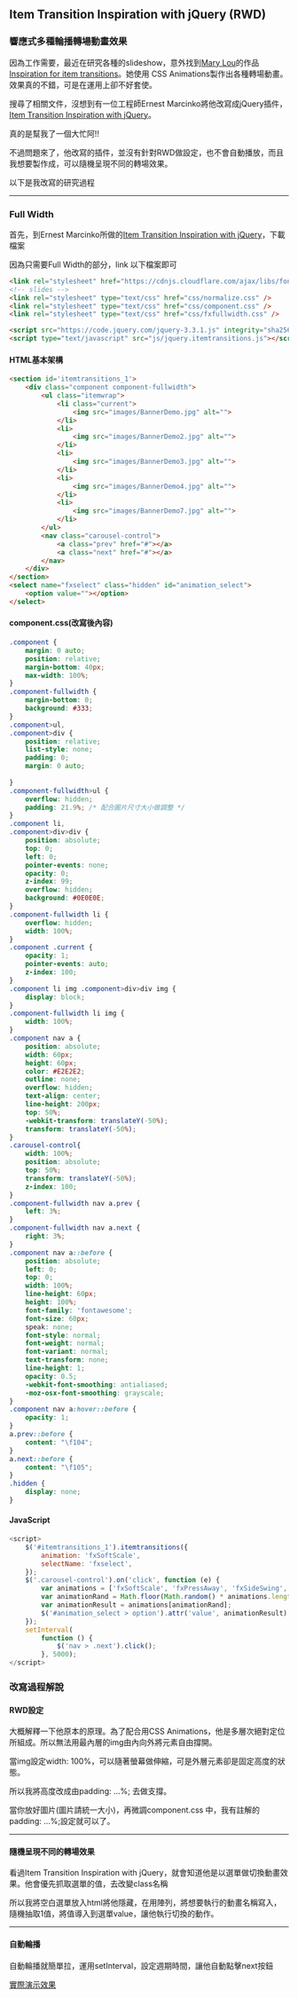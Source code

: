 ## Item Transition Inspiration with jQuery (RWD)
### 響應式多種輪播轉場動畫效果
因為工作需要，最近在研究各種的slideshow，意外找到[Mary Lou](https://tympanus.net/codrops/author/crnacura/)的作品 [Inspiration for item transitions](https://tympanus.net/codrops/2014/03/18/inspiration-for-item-transitions/)。她使用 CSS Animations製作出各種轉場動畫。效果真的不錯，可是在運用上卻不好套使。

搜尋了相關文件，沒想到有一位工程師Ernest Marcinko將他改寫成jQuery插件，[Item Transition Inspiration with jQuery](https://wp-dreams.com/articles/2014/03/item-transition-inspiration-with-jquery/)。

真的是幫我了一個大忙阿!!

不過問題來了，他改寫的插件，並沒有針對RWD做設定，也不會自動播放，而且我想要製作成，可以隨機呈現不同的轉場效果。

以下是我改寫的研究過程

___

### Full Width

首先，到Ernest Marcinko所做的[Item Transition Inspiration with jQuery](https://wp-dreams.com/articles/2014/03/item-transition-inspiration-with-jquery/)，下載檔案

因為只需要Full Width的部分，link 以下檔案即可

```html
<link rel="stylesheet" href="https://cdnjs.cloudflare.com/ajax/libs/font-awesome/4.7.0/css/font-awesome.min.css">
<!-- slides -->
<link rel="stylesheet" type="text/css" href="css/normalize.css" />
<link rel="stylesheet" type="text/css" href="css/component.css" />
<link rel="stylesheet" type="text/css" href="css/fxfullwidth.css" />

<script src="https://code.jquery.com/jquery-3.3.1.js" integrity="sha256-2Kok7MbOyxpgUVvAk/HJ2jigOSYS2auK4Pfzbm7uH60=" crossorigin="anonymous"></script>
<script type="text/javascript" src="js/jquery.itemtransitions.js"></script>
```


#### HTML基本架構

```html
<section id='itemtransitions_1'>
    <div class="component component-fullwidth">
        <ul class="itemwrap">
            <li class="current">
                <img src="images/BannerDemo.jpg" alt="">
            </li>
            <li>
                <img src="images/BannerDemo2.jpg" alt="">
            </li>
            <li>
                <img src="images/BannerDemo3.jpg" alt="">
            </li>
            <li>
                <img src="images/BannerDemo4.jpg" alt="">
            </li>
            <li>
                <img src="images/BannerDemo7.jpg" alt="">
            </li>
        </ul>
        <nav class="carousel-control">
            <a class="prev" href="#"></a>
            <a class="next" href="#"></a>
        </nav>
    </div>
</section>
<select name="fxselect" class="hidden" id="animation_select">
    <option value=""></option>
</select>
```


#### component.css(改寫後內容)

```css
.component {
	margin: 0 auto;
	position: relative;
	margin-bottom: 40px;
	max-width: 100%;
}
.component-fullwidth {
	margin-bottom: 0;
	background: #333;
}
.component>ul,
.component>div {
	position: relative;
	list-style: none;
	padding: 0;
	margin: 0 auto;
	
}
.component-fullwidth>ul {
	overflow: hidden;
	padding: 21.9%; /* 配合圖片尺寸大小做調整 */
}
.component li,
.component>div>div {
	position: absolute;
	top: 0;
	left: 0;
	pointer-events: none;
	opacity: 0;
	z-index: 99;
	overflow: hidden;
	background: #0E0E0E;
}
.component-fullwidth li {
	overflow: hidden;
	width: 100%;
}
.component .current {
	opacity: 1;
	pointer-events: auto;
	z-index: 100;
}
.component li img .component>div>div img {
	display: block;
}
.component-fullwidth li img {
	width: 100%;
}
.component nav a {
	position: absolute;
	width: 60px;
	height: 60px;
	color: #E2E2E2;
	outline: none;
	overflow: hidden;
	text-align: center;
	line-height: 200px;
	top: 50%;
	-webkit-transform: translateY(-50%);
	transform: translateY(-50%);
}
.carousel-control{
	width: 100%;
	position: absolute;
	top: 50%;
	transform: translateY(-50%);
	z-index: 100;
}
.component-fullwidth nav a.prev {
	left: 3%;
}
.component-fullwidth nav a.next {
	right: 3%;
}
.component nav a::before {
	position: absolute;
	left: 0;
	top: 0;
	width: 100%;
	line-height: 60px;
	height: 100%;
	font-family: 'fontawesome';
	font-size: 60px;
	speak: none;
	font-style: normal;
	font-weight: normal;
	font-variant: normal;
	text-transform: none;
	line-height: 1;
	opacity: 0.5;
	-webkit-font-smoothing: antialiased;
	-moz-osx-font-smoothing: grayscale;
}
.component nav a:hover::before {
	opacity: 1;
}
a.prev::before {
	content: "\f104";
}
a.next::before {
	content: "\f105";
}
.hidden {
    display: none;
}
```

#### JavaScript
```javascript
<script>
    $('#itemtransitions_1').itemtransitions({
        animation: 'fxSoftScale',
        selectName: 'fxselect',
    });
    $('.carousel-control').on('click', function (e) {
        var animations = ['fxSoftScale', 'fxPressAway', 'fxSideSwing', 'fxFortuneWheel', 'fxPushReveal', 'fxSnapIn', 'fxLetMeIn', 'fxStickIt', 'fxArchiveMe', 'fxVGrowth', 'fxSlideBehind', 'fxSoftPulse', 'fxEarthquake', 'fxCliffDiving'];
        var animationRand = Math.floor(Math.random() * animations.length);
        var animationResult = animations[animationRand];
        $('#animation_select > option').attr('value', animationResult);
    });
    setInterval(
        function () {
            $('nav > .next').click();
        }, 5000);
</script>
```

### 改寫過程解說

#### RWD設定
大概解釋一下他原本的原理。為了配合用CSS Animations，他是多層次絕對定位所組成。所以無法用最內層的img由內向外將元素自由撐開。

當img設定width: 100%，可以隨著螢幕做伸縮，可是外層元素卻是固定高度的狀態。

所以我將高度改成由padding: ...%; 去做支撐。

當你放好圖片(圖片請統一大小)，再微調component.css 中，我有註解的padding: …%;設定就可以了。

___

#### 隨機呈現不同的轉場效果
看過Item Transition Inspiration with jQuery，就會知道他是以選單做切換動畫效果。他會優先抓取選單的值，去改變class名稱

所以我將空白選單放入html將他隱藏，在用陣列，將想要執行的動畫名稱寫入，隨機抽取1值，將值導入到選單value，讓他執行切換的動作。

___

#### 自動輪播
自動輪播就簡單拉，運用setInterval，設定週期時間，讓他自動點擊next按鈕

[實際演示效果](https://hi-susan.github.io/ItemTransitions/)

